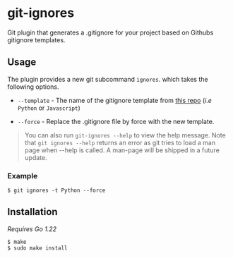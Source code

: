 # git-ignores

Git plugin that generates a .gitignore for your project based on Githubs gitignore templates.

## Usage

The plugin provides a new git subcommand `ignores`. which takes the following options.

- `--template` - The name of the gitignore template from 
  [this repo](https://github.com/github/gitignore) (_i.e_ `Python` or `Javascript`)

- `--force` - Replace the .gitignore file by force with the new template.

> You can also run `git-ignores --help` to view the help message. Note that `git ignores --help` returns an error as git tries to load a man page when --help is called. A man-page will be shipped in a future update.

### Example

```
$ git ignores -t Python --force
```

## Installation

*Requires Go 1.22*

``` shell
$ make
$ sudo make install
```
